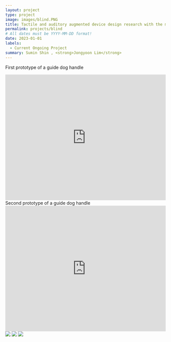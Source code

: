 ```yaml
---
layout: project
type: project
image: images/blind.PNG
title: Tactile and auditory augmented device design research with the motif of a guide dog for the visually impaired 
permalink: projects/blind
# All dates must be YYYY-MM-DD format!
date: 2023-01-01
labels:
  - Current Ongoing Project
summary: Sumin Shin , <strong>Jongyoon Lim</strong>
---
```

First prototype of a guide dog handle
<iframe width="100%" height="394" src="https://www.youtube.com/embed/bezykiAVywY" title="YouTube video player" frameborder="0" allow="accelerometer; autoplay; clipboard-write; encrypted-media; gyroscope; picture-in-picture" allowfullscreen></iframe>
Second prototype of a guide dog handle
<iframe width="100%" height="394" src="https://www.youtube.com/embed/qpx9gIWPTao" title="YouTube video player" frameborder="0" allow="accelerometer; autoplay; clipboard-write; encrypted-media; gyroscope; picture-in-picture" allowfullscreen></iframe>
<img class="ui image" src="https://user-images.githubusercontent.com/55519519/211212154-fb15c247-431c-4f0f-a87b-026d3b949384.png">
<img class="ui image" src="https://user-images.githubusercontent.com/55519519/211212129-3a200baf-5995-4724-a15d-2be57213b9a9.png">
<img class="ui image" src="https://user-images.githubusercontent.com/55519519/211212137-8edb7ace-e5cc-4b1f-b24b-79c4d366dc1f.png">
